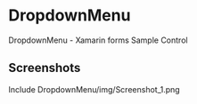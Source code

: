 # DropdownMenu
DropdownMenu - Xamarin forms Sample Control
## Screenshots
Include DropdownMenu/img/Screenshot_1.png
